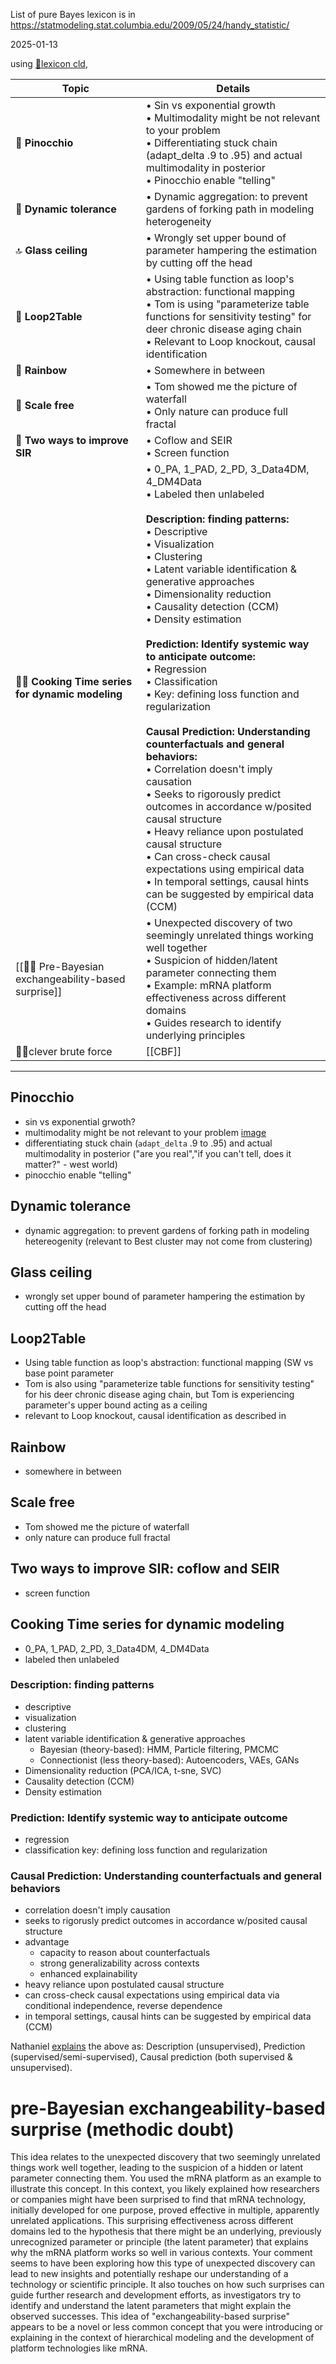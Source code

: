 List of pure Bayes lexicon is in https://statmodeling.stat.columbia.edu/2009/05/24/handy_statistic/

2025-01-13

using [🤟lexicon cld](https://claude.ai/chat/d836138a-dfc8-42ed-9f83-d27344425245), 

| Topic                                                | Details                                                                                                                                                                                                                                                                                                                                                                                                                                                                                                                                                                                                                                                                                                                                                                                                                                                                                             |
| ---------------------------------------------------- | --------------------------------------------------------------------------------------------------------------------------------------------------------------------------------------------------------------------------------------------------------------------------------------------------------------------------------------------------------------------------------------------------------------------------------------------------------------------------------------------------------------------------------------------------------------------------------------------------------------------------------------------------------------------------------------------------------------------------------------------------------------------------------------------------------------------------------------------------------------------------------------------------- |
| 🤥 **Pinocchio**                                     | • Sin vs exponential growth<br>• Multimodality might be not relevant to your problem<br>• Differentiating stuck chain (adapt_delta .9 to .95) and actual multimodality in posterior<br>• Pinocchio enable "telling"                                                                                                                                                                                                                                                                                                                                                                                                                                                                                                                                                                                                                                                                                 |
| 🎯 **Dynamic tolerance**                             | • Dynamic aggregation: to prevent gardens of forking path in modeling heterogeneity                                                                                                                                                                                                                                                                                                                                                                                                                                                                                                                                                                                                                                                                                                                                                                                                                 |
| 🔝 **Glass ceiling**                                 | • Wrongly set upper bound of parameter hampering the estimation by cutting off the head                                                                                                                                                                                                                                                                                                                                                                                                                                                                                                                                                                                                                                                                                                                                                                                                             |
| 🔄 **Loop2Table**                                    | • Using table function as loop's abstraction: functional mapping<br>• Tom is using "parameterize table functions for sensitivity testing" for deer chronic disease aging chain<br>• Relevant to Loop knockout, causal identification                                                                                                                                                                                                                                                                                                                                                                                                                                                                                                                                                                                                                                                                |
| 🌈 **Rainbow**                                       | • Somewhere in between                                                                                                                                                                                                                                                                                                                                                                                                                                                                                                                                                                                                                                                                                                                                                                                                                                                                              |
| 🌊 **Scale free**                                    | • Tom showed me the picture of waterfall<br>• Only nature can produce full fractal                                                                                                                                                                                                                                                                                                                                                                                                                                                                                                                                                                                                                                                                                                                                                                                                                  |
| 🦠 **Two ways to improve SIR**                       | • Coflow and SEIR<br>• Screen function                                                                                                                                                                                                                                                                                                                                                                                                                                                                                                                                                                                                                                                                                                                                                                                                                                                              |
| 👨‍🍳 **Cooking Time series for dynamic modeling**   | • 0_PA, 1_PAD, 2_PD, 3_Data4DM, 4_DM4Data<br>• Labeled then unlabeled<br><br>**Description: finding patterns:**<br>• Descriptive<br>• Visualization<br>• Clustering<br>• Latent variable identification & generative approaches<br>• Dimensionality reduction<br>• Causality detection (CCM)<br>• Density estimation<br><br>**Prediction: Identify systemic way to anticipate outcome:**<br>• Regression<br>• Classification<br>• Key: defining loss function and regularization<br><br>**Causal Prediction: Understanding counterfactuals and general behaviors:**<br>• Correlation doesn't imply causation<br>• Seeks to rigorously predict outcomes in accordance w/posited causal structure<br>• Heavy reliance upon postulated causal structure<br>• Can cross-check causal expectations using empirical data<br>• In temporal settings, causal hints can be suggested by empirical data (CCM) |
| [[🔄😲 Pre-Bayesian exchangeability-based surprise]] | • Unexpected discovery of two seemingly unrelated things working well together<br>• Suspicion of hidden/latent parameter connecting them<br>• Example: mRNA platform effectiveness across different domains<br>• Guides research to identify underlying principles                                                                                                                                                                                                                                                                                                                                                                                                                                                                                                                                                                                                                                  |
| 🧠🤜clever brute force                               | [[CBF]]                                                                                                                                                                                                                                                                                                                                                                                                                                                                                                                                                                                                                                                                                                                                                                                                                                                                                             |


----


## Pinocchio
- sin vs exponential grwoth? 
- multimodality might be not relevant to your problem [image](https://user-images.githubusercontent.com/30194633/195950493-ed6dcc31-823d-4848-bba0-bcd8f55e727f.png)
- differentiating stuck chain (`adapt_delta` .9 to .95) and actual multimodality in posterior ("are you real","if you can't tell, does it matter?" - west world)
- pinocchio enable "telling"

## Dynamic tolerance
- dynamic aggregation: to prevent gardens of forking path in modeling hetereogenity (relevant to Best cluster may not come from clustering)

## Glass ceiling
- wrongly set upper bound of parameter hampering the estimation by cutting off the head

## Loop2Table
- Using table function as loop's abstraction: functional mapping (SW vs base point parameter  
- Tom is also using "parameterize table functions for sensitivity testing" for his deer chronic disease aging chain, but Tom is experiencing parameter's upper bound acting as a ceiling
- relevant to Loop knockout, causal identification as described in 

## Rainbow
- somewhere in between

## Scale free
- Tom showed me the picture of waterfall 
- only nature can produce full fractal

## Two ways to improve SIR: coflow and SEIR 
- screen function

## Cooking Time series for dynamic modeling
- 0_PA, 1_PAD, 2_PD, 3_Data4DM, 4_DM4Data
- labeled then unlabeled

### Description: finding patterns
- descriptive
- visualization
- clustering
- latent variable identification & generative approaches
  - Bayesian (theory-based): HMM, Particle filtering, PMCMC
  - Connectionist (less theory-based): Autoencoders, VAEs, GANs
- Dimensionality reduction (PCA/ICA, t-sne, SVC)
- Causality detection (CCM)
- Density estimation

### Prediction: Identify systemic way to anticipate outcome
- regression
- classification
key: defining loss function and regularization 

### Causal Prediction: Understanding counterfactuals and general behaviors
- correlation doesn't imply causation
- seeks to rigorusly predict outcomes in accordance w/posited causal structure
- advantage
  - capacity to reason about counterfactuals
  - strong generalizability across contexts
  - enhanced explainability
- heavy reliance upon postulated causal structure
- can cross-check causal expectations using empirical data via conditional independence, reverse dependence
- in temporal settings, causal hints can be suggested by empirical data (CCM)

Nathaniel [explains](https://youtu.be/bHzTFLRCMZo) the above as: Description (unsupervised), Prediction (supervised/semi-supervised), Causal prediction (both supervised & unsupervised).

# pre-Bayesian exchangeability-based surprise (methodic doubt)
This idea relates to the unexpected discovery that two seemingly unrelated things work well together, leading to the suspicion of a hidden or latent parameter connecting them. You used the mRNA platform as an example to illustrate this concept. In this context, you likely explained how researchers or companies might have been surprised to find that mRNA technology, initially developed for one purpose, proved effective in multiple, apparently unrelated applications. This surprising effectiveness across different domains led to the hypothesis that there might be an underlying, previously unrecognized parameter or principle (the latent parameter) that explains why the mRNA platform works so well in various contexts. Your comment seems to have been exploring how this type of unexpected discovery can lead to new insights and potentially reshape our understanding of a technology or scientific principle. It also touches on how such surprises can guide further research and development efforts, as investigators try to identify and understand the latent parameters that might explain the observed successes. This idea of "exchangeability-based surprise" appears to be a novel or less common concept that you were introducing or explaining in the context of hierarchical modeling and the development of platform technologies like mRNA.